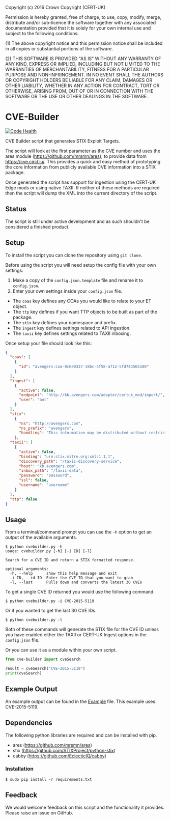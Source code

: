 Copyright (c) 2016 Crown Copyright (CERT-UK)

Permission is hereby granted, free of charge, to use, copy, modify, merge, distribute and/or sub-licence the software together with any associated documentation provided that it is solely for your own internal use and subject to the following conditions:

(1) The above copyright notice and this permission notice shall be included in all copies or substantial portions of the software.

(2) THIS SOFTWARE IS PROVIDED "AS IS" WITHOUT ANY WARRANTY OF ANY KIND, EXPRESS OR IMPLIED, INCLUDING BUT NOT LIMITED TO THE WARRANTIES OF MERCHANTABILITY, FITNESS FOR A PARTICULAR PURPOSE AND NON-INFRINGEMENT. IN NO EVENT SHALL THE AUTHORS OR COPYRIGHT HOLDERS BE LIABLE FOR ANY CLAIM, DAMAGES OR OTHER LIABILITY, WHETHER IN ANY ACTION FOR CONTRACT, TORT OR OTHERWISE, ARISING FROM, OUT OF OR IN CONNECTION WITH THE SOFTWARE OR THE USE OR OTHER DEALINGS IN THE SOFTWARE.

# CVE-Builder

[![Code Health](https://landscape.io/github/certuk/cve-builder/master/landscape.svg?style=flat)](https://landscape.io/github/certuk/cve-builder/master)

CVE Builder script that generates STIX Exploit Targets.

The script will look at the first parameter as the CVE number and uses the ares module (<https://github.com/mrsmn/ares>), to provide data from <https://cve.circl.lu/>. This provides a quick and easy method of prototyping the core information from publicly available CVE information into a STIX package.

Once generated the script has support for ingestion using the CERT-UK Edge mods or using native TAXII. If neither of these methods are required then the script will dump the XML into the current directory of the script.

## Status

The script is still under active development and as such shouldn't be considered a finished product.

## Setup

To install the script you can clone the repository using `git clone`.

Before using the script you will need setup the config file with your own settings:

1. Make a copy of the `config.json.template` file and rename it to `config.json`.
2. Enter your own settings inside your `config.json` file.

  - The `coas` key defines any COAs you would like to relate to your ET object.
  - The `ttp` key defines if you want TTP objects to be built as part of the package.
  - The `stix` key defines your namespace and prefix.
  - The `ingest` key defines settings related to API ingestion.
  - The `taxii` key defines settings related to TAXII inboxing.

Once setup your file should look like this:

```json
{
  "coas": [
    {
      "id": "avengers:coa-0c6e0337-18bc-4f58-a712-5fd743565180"
    }
  ],
  "ingest": [
    {
      "active": false,
      "endpoint": "http://kb.avengers.com/adapter/certuk_mod/import/",
      "user": "bot"
    }
  ],
  "stix":
    {
      "ns": "http://avengers.com",
      "ns_prefix": "avengers",
      "handling": "This information may be distributed without restriction."
    },
  "taxii": [
    {
      "active": false,
      "binding": "urn:stix.mitre.org:xml:1.1.1",
      "discovery_path": "/taxii-discovery-service",
      "host": "kb.avengers.com",
      "inbox_path": "/taxii-data",
      "password": "password",
      "ssl": false,
      "username": "username"
    }
  ],
  "ttp": false
}
```

## Usage

From a terminal/command prompt you can use the `-h` option to get an output of the available arguments.

```
$ python cvebuilder.py -h
usage: cvebuilder.py [-h] [-i ID] [-l]

Search for a CVE ID and return a STIX formatted response.

optional arguments:
  -h, --help      show this help message and exit
  -i ID, --id ID  Enter the CVE ID that you want to grab
  -l, --last      Pulls down and converts the latest 30 CVEs
```

To get a single CVE ID returned you would use the following command.

```
$ python cvebuilder.py -i CVE-2015-5119
```

Or if you wanted to get the last 30 CVE IDs.

```
$ python cvebuilder.py -l
```

Both of these commands will generate the STIX file for the CVE ID unless you have enabled either the TAXII or CERT-UK Ingest options in the `config.json` file.

Or you can use it as a module within your own script.

```python
from cve-builder import cveSearch

result = cveSearch("CVE-2015-5119")
print(cveSearch)
```

## Example Output

An example output can be found in the [Example](Example-Package-7cbc9064-8662-4fca-8b1e-4bdc3d32e0a7.xml) file. This example uses CVE-2015-5119.

## Dependencies

The following python libraries are required and can be installed with pip.

- ares (<https://github.com/mrsmn/ares>)
- stix (<https://github.com/STIXProject/python-stix>)
- cabby (<https://github.com/EclecticIQ/cabby>)

### Installation

```
$ sudo pip install -r requirements.txt
```

## Feedback

We would welcome feedback on this script and the functionality it provides. Please raise an issue on GitHub.
